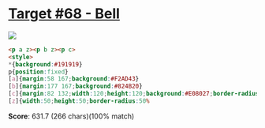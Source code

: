 # [Target #68 - Bell](https://cssbattle.dev/play/68)

![](https://cssbattle.dev/targets/68.png)

```HTML
<p a z><p b z><p c>
<style>
*{background:#191919}
p{position:fixed}
[a]{margin:58 167;background:#F2AD43}
[b]{margin:177 167;background:#824B20}
[c]{margin:82 132;width:120;height:120;background:#E08027;border-radius:100%100%15%15%}
[z]{width:50;height:50;border-radius:50%
```

**Score**: 631.7 (266 chars)(100% match)
